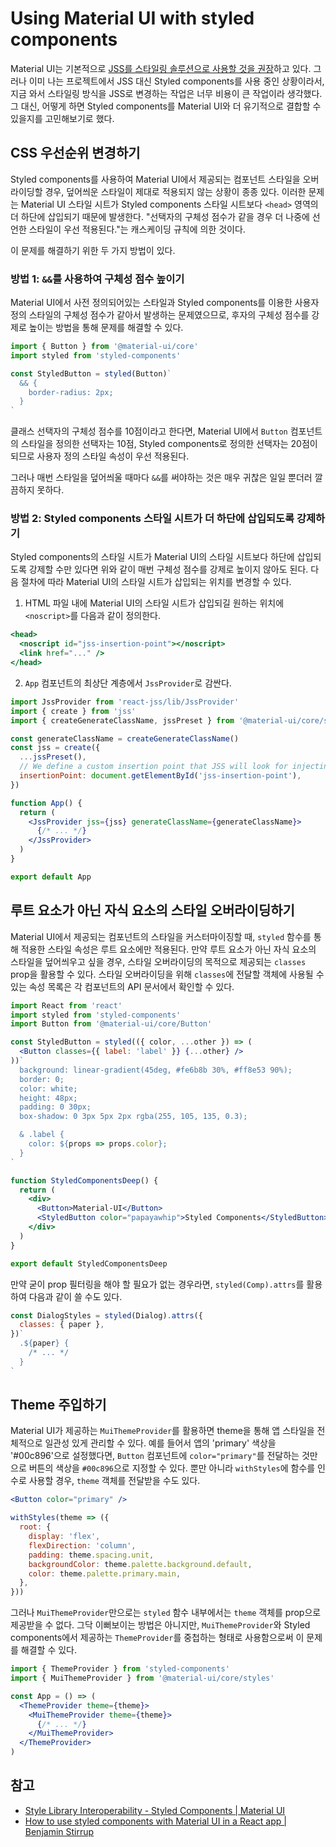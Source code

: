 # Using Material UI with styled components

Material UI는 기본적으로 [JSS를 스타일링 솔루션으로 사용할 것을 권장](https://material-ui.com/getting-started/faq/#do-i-have-to-use-jss-to-style-my-app)하고 있다. 그러나 이미 나는 
프로젝트에서 JSS 대신 Styled components를 사용 중인 상황이라서, 지금 와서 스타일링 방식을 JSS로 변경하는 작업은 너무 비용이 큰 작업이라 생각했다. 그 대신, 어떻게 하면 Styled components를 Material UI와 더 유기적으로 결합할 수 있을지를 고민해보기로 했다.

## CSS 우선순위 변경하기

Styled components를 사용하여 Material UI에서 제공되는 컴포넌트 스타일을 오버라이딩할 경우, 덮어씌운 스타일이 제대로 적용되지 않는 상황이 종종 있다. 이러한 문제는 Material UI 스타일 시트가 Styled components 스타일 시트보다 `<head>` 영역의 더 하단에 삽입되기 때문에 발생한다. "선택자의 구체성 점수가 같을 경우 더 나중에 선언한 스타일이 우선 적용된다."는 캐스케이딩 규칙에 의한 것이다.

이 문제를 해결하기 위한 두 가지 방법이 있다.

### 방법 1: `&&`를 사용하여 구체성 점수 높이기

Material UI에서 사전 정의되어있는 스타일과 Styled components를 이용한 사용자 정의 스타일의 구체성 점수가 같아서 발생하는 문제였으므로, 후자의 구체성 점수를 강제로 높이는 방법을 통해 문제를 해결할 수 있다.

```javascript
import { Button } from '@material-ui/core'
import styled from 'styled-components'

const StyledButton = styled(Button)`
  && {
    border-radius: 2px;
  }
`
```

클래스 선택자의 구체성 점수를 10점이라고 한다면, Material UI에서 `Button` 컴포넌트의 스타일을 정의한 선택자는 10점, Styled components로 정의한 선택자는 20점이 되므로 사용자 정의 스타일 속성이 우선 적용된다.

그러나 매번 스타일을 덮어씌울 때마다 `&&`를 써야하는 것은 매우 귀찮은 일일 뿐더러 깔끔하지 못하다.

### 방법 2: Styled components 스타일 시트가 더 하단에 삽입되도록 강제하기

Styled components의 스타일 시트가 Material UI의 스타일 시트보다 하단에 삽입되도록 강제할 수만 있다면 위와 같이 매번 구체성 점수를 강제로 높이지 않아도 된다. 다음 절차에 따라 Material UI의 스타일 시트가 삽입되는 위치를 변경할 수 있다.

1. HTML 파일 내에 Material UI의 스타일 시트가 삽입되길 원하는 위치에 `<noscript>`를 다음과 같이 정의한다.

```jsx
<head>
  <noscript id="jss-insertion-point"></noscript>
  <link href="..." />
</head>
```

2. `App` 컴포넌트의 최상단 계층에서 `JssProvider`로 감싼다.

```jsx
import JssProvider from 'react-jss/lib/JssProvider'
import { create } from 'jss'
import { createGenerateClassName, jssPreset } from '@material-ui/core/styles'

const generateClassName = createGenerateClassName()
const jss = create({
  ...jssPreset(),
  // We define a custom insertion point that JSS will look for injecting the styles in the DOM.
  insertionPoint: document.getElementById('jss-insertion-point'),
})

function App() {
  return (
    <JssProvider jss={jss} generateClassName={generateClassName}>
      {/* ... */}
    </JssProvider>
  )
}

export default App
```

## 루트 요소가 아닌 자식 요소의 스타일 오버라이딩하기

Material UI에서 제공되는 컴포넌트의 스타일을 커스터마이징할 때, `styled` 함수를 통해 적용한 스타일 속성은 루트 요소에만 적용된다. 만약 루트 요소가 아닌 자식 요소의 스타일을 덮어씌우고 싶을 경우, 스타일 오버라이딩의 목적으로 제공되는 `classes` prop을 활용할 수 있다. 스타일 오버라이딩을 위해 `classes`에 전달할 객체에 사용될 수 있는 속성 목록은 각 컴포넌트의 API 문서에서 확인할 수 있다.

```jsx
import React from 'react'
import styled from 'styled-components'
import Button from '@material-ui/core/Button'

const StyledButton = styled(({ color, ...other }) => (
  <Button classes={{ label: 'label' }} {...other} />
))`
  background: linear-gradient(45deg, #fe6b8b 30%, #ff8e53 90%);
  border: 0;
  color: white;
  height: 48px;
  padding: 0 30px;
  box-shadow: 0 3px 5px 2px rgba(255, 105, 135, 0.3);

  & .label {
    color: ${props => props.color};
  }
`

function StyledComponentsDeep() {
  return (
    <div>
      <Button>Material-UI</Button>
      <StyledButton color="papayawhip">Styled Components</StyledButton>
    </div>
  )
}

export default StyledComponentsDeep
```

만약 굳이 prop 필터링을 해야 할 필요가 없는 경우라면, `styled(Comp).attrs`를 활용하여 다음과 같이 쓸 수도 있다.

```jsx
const DialogStyles = styled(Dialog).attrs({
  classes: { paper },
})`
  .${paper} {
    /* ... */
  }
`
```

## Theme 주입하기

Material UI가 제공하는 `MuiThemeProvider`를 활용하면 theme을 통해 앱 스타일을 전체적으로 일관성 있게 관리할 수 있다. 예를 들어서 앱의 'primary' 색상을 '#00c896'으로 설정했다면, `Button` 컴포넌트에 `color="primary"`를 전달하는 것만으로 버튼의 색상을 `#00c896`으로 지정할 수 있다. 뿐만 아니라 `withStyles`에 함수를 인수로 사용할 경우, `theme` 객체를 전달받을 수도 있다.

```jsx
<Button color="primary" />

withStyles(theme => ({
  root: {
    display: 'flex',
    flexDirection: 'column',
    padding: theme.spacing.unit,
    backgroundColor: theme.palette.background.default,
    color: theme.palette.primary.main,
  },
}))
```

그러나 `MuiThemeProvider`만으로는 `styled` 함수 내부에서는 `theme` 객체를 prop으로 제공받을 수 없다. 그닥 이뻐보이는 방법은 아니지만, `MuiThemeProvider`와 Styled components에서 제공하는 `ThemeProvider`를 중첩하는 형태로 사용함으로써 이 문제를 해결할 수 있다.

```jsx
import { ThemeProvider } from 'styled-components'
import { MuiThemeProvider } from '@material-ui/core/styles'

const App = () => (
  <ThemeProvider theme={theme}>
    <MuiThemeProvider theme={theme}>
      {/* ... */}
    </MuiThemeProvider>
  </ThemeProvider>
)
```

## 참고

* [Style Library Interoperability - Styled Components | Material UI](https://material-ui.com/guides/interoperability/#styled-components)
* [How to use styled components with Material UI in a React app | Benjamin Stirrup](https://medium.com/sipios/use-styled-components-with-material-ui-react-e0759f9a15ce)
